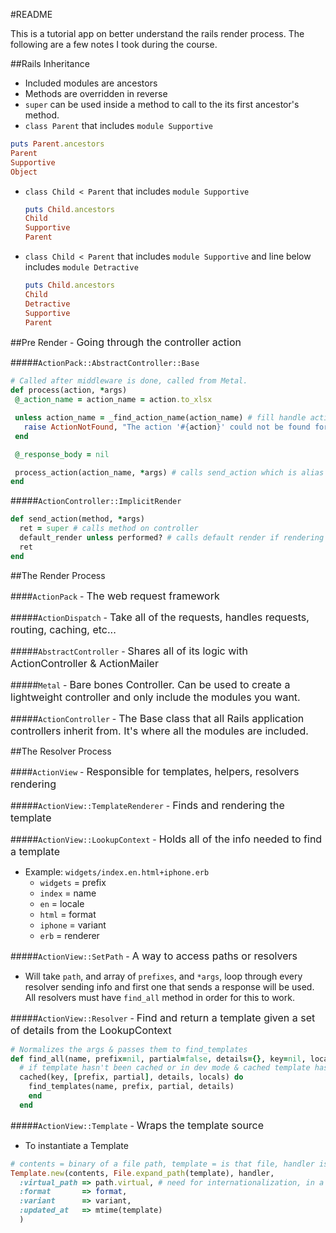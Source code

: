 #README

This is a tutorial app on better understand the rails render process. The following are a few notes I took during the course.

##Rails Inheritance
- Included modules are ancestors
- Methods are overridden in reverse
- `super` can be used inside a method to call to the its first ancestor's method.
- `class Parent` that includes `module Supportive`
 ```ruby
 puts Parent.ancestors
 Parent
 Supportive
 Object
 ```

- `class Child < Parent` that includes `module Supportive`
  ```ruby
  puts Child.ancestors
  Child
  Supportive
  Parent
  ```

- `class Child < Parent` that includes `module Supportive` and line below includes `module Detractive`
  ```ruby
  puts Child.ancestors
  Child
  Detractive
  Supportive
  Parent
  ```

##Pre Render - <span><font size="3">Going through the controller action</font></span>

#####`ActionPack::AbstractController::Base`
 ```ruby
 # Called after middleware is done, called from Metal.
def process(action, *args)
  @_action_name = action_name = action.to_xlsx

  unless action_name = _find_action_name(action_name) # fill handle action missing, & handles rendering template even though method not present in controller.
    raise ActionNotFound, "The action '#{action}' could not be found for #{self.class.name}"
  end

  @_response_body = nil

  process_action(action_name, *args) # calls send_action which is alias for send, where aciton_name isn't necessarily the action name but a method name.
end
 ```

#####`ActionController::ImplicitRender`
```ruby
def send_action(method, *args)
  ret = super # calls method on controller
  default_render unless performed? # calls default render if rendering hasn't been performed which calls render with *args if render not explicitly called in controller(Rails MAGIC).
  ret
end
```


##The Render Process

####`ActionPack` - <span><font size="3">The web request framework</font></span>

#####`ActionDispatch` - <span><font size="3">Take all of the requests, handles requests, routing, caching, etc...</font></span>


#####`AbstractController` - <span><font size="3">Shares all of its logic with ActionController & ActionMailer</font></span>


#####`Metal` - <span><font size="3">Bare bones Controller. Can be used to create a lightweight controller and only include the modules you want.</font></span>


#####`ActionController` - <span><font size="3">The Base class that all Rails application controllers inherit from. It's where all the modules are included.</font></span>


##The Resolver Process

####`ActionView` - <span><font size="3">Responsible for templates, helpers, resolvers rendering</font></span>

#####`ActionView::TemplateRenderer` - <span><font size="3">Finds and rendering the template</font></span>

#####`ActionView::LookupContext` - <span><font size="3">Holds all of the info needed to find a template</font></span>
  - Example: `widgets/index.en.html+iphone.erb`
    - `widgets` = prefix
    - `index` = name
    - `en` = locale
    - `html` = format
    - `iphone` = variant
    - `erb` = renderer

#####`ActionView::SetPath` - <span><font size="3">A way to access paths or resolvers</font></span>
  - Will take `path`, and array of `prefixes`, and `*args`, loop through every resolver sending info and first one that sends a response will be used. All resolvers must have `find_all` method in order for this to work.

#####`ActionView::Resolver` - <span><font size="3">Find and return a template given a set of details from the LookupContext</font></span>
```ruby
# Normalizes the args & passes them to find_templates
def find_all(name, prefix=nil, partial=false, details={}, key=nil, locals=[])
  # if template hasn't been cached or in dev mode & cached template has expired, it loads them again performing the block with find_templates.
  cached(key, [prefix, partial], details, locals) do
    find_templates(name, prefix, partial, details)
    end
  end
```
#####`ActionView::Template` - <span><font size="3">Wraps the template source</font></span>
  - To instantiate a Template

```ruby
# contents = binary of a file path, template = is that file, handler is extracted from that template
Template.new(contents, File.expand_path(template), handler,
  :virtual_path => path.virtual, # need for internationalization, in a view you can use the shortcut ex: <%= t('.title') %> and virtual path(widgets/index) will be used to look in config/locales/en.yml to find en: \n widgets: \n index: \n title: "English Widgets"
  :format       => format,
  :variant      => variant,
  :updated_at   => mtime(template)
  )
```
